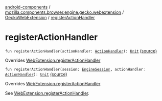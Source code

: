 [android-components](../../index.md) / [mozilla.components.browser.engine.gecko.webextension](../index.md) / [GeckoWebExtension](index.md) / [registerActionHandler](./register-action-handler.md)

# registerActionHandler

`fun registerActionHandler(actionHandler: `[`ActionHandler`](../../mozilla.components.concept.engine.webextension/-action-handler/index.md)`): `[`Unit`](https://kotlinlang.org/api/latest/jvm/stdlib/kotlin/-unit/index.html) [(source)](https://github.com/mozilla-mobile/android-components/blob/master/components/browser/engine-gecko-beta/src/main/java/mozilla/components/browser/engine/gecko/webextension/GeckoWebExtension.kt#L158)

Overrides [WebExtension.registerActionHandler](../../mozilla.components.concept.engine.webextension/-web-extension/register-action-handler.md)


`fun registerActionHandler(session: `[`EngineSession`](../../mozilla.components.concept.engine/-engine-session/index.md)`, actionHandler: `[`ActionHandler`](../../mozilla.components.concept.engine.webextension/-action-handler/index.md)`): `[`Unit`](https://kotlinlang.org/api/latest/jvm/stdlib/kotlin/-unit/index.html) [(source)](https://github.com/mozilla-mobile/android-components/blob/master/components/browser/engine-gecko-beta/src/main/java/mozilla/components/browser/engine/gecko/webextension/GeckoWebExtension.kt#L205)

Overrides [WebExtension.registerActionHandler](../../mozilla.components.concept.engine.webextension/-web-extension/register-action-handler.md)

See [WebExtension.registerActionHandler](../../mozilla.components.concept.engine.webextension/-web-extension/register-action-handler.md).

